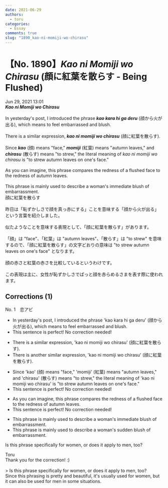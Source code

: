 ```yaml
---
date: 2021-06-29
authors:
  - toru
categories:
  - Essay
comments: true
slug: "1890_kao-ni-momiji-wo-chirasu"
---
```


# 【No. 1890】<strong><em>Kao ni Momiji wo Chirasu</em></strong> (顔に紅葉を散らす - Being Flushed)
<div class="date">Jun 29, 2021 13:01</div>
<div id="post"><div id="body_show_ori">
<strong><em>Kao ni Momiji wo Chirasu</em></strong><br/><br/>In yesterday's post, I introduced the phrase <strong><em>kao kara hi ga deru</em></strong> (顔から火が出る), which means to feel embarrassed and blush.<br/><br/>There is a similar expression, <strong><em>kao ni momiji wo chirasu</em></strong> (顔に紅葉を散らす).<br/><br/>Since <strong><em>kao</em></strong> (顔) means "face," <strong><em>momiji</em></strong> (紅葉) means "autumn leaves," and <strong><em>chirasu</em></strong> (散らす) means "to strew," the literal meaning of <em>kao ni momiji wo chirasu</em> is "to strew autumn leaves on one's face."<br/><br/>As you can imagine, this phrase compares the redness of a flushed face to the redness of autumn leaves.<br/><br/>This phrase is mainly used to describe a woman's immediate blush of embarrassment.
</div></div>

<!-- more -->

<div id="post_ja"><div id="body_show_mo">
顔に紅葉を散らす<br/><br/>昨日は「恥ずかしさで顔を真っ赤にする」ことを意味する「顔から火が出る」という言葉を紹介しました。<br/><br/>似たようなことを意味する表現として、「顔に紅葉を散らす」があります。<br/><br/>「顔」は "face"、「紅葉」は "autumn leaves"、「散らす」は "to strew" を意味するので、「顔に紅葉を散らす」の文字どおりの意味は "to strew autumn leaves on one's face" となります。<br/><br/>顔の赤さと紅葉の赤さを比較しているというわけです。<br/><br/>この表現は主に、女性が恥ずかしさでぱっと顔を赤らめるさまを表す際に使われます。
</div></div>

## Corrections (1)
<div id="block"><div class="first_name"> No. 1　<span class="just_name">恋アビ</span></div><div id="block2">
<ul class="correction_field">
<li class="incorrect">In yesterday's post, I introduced the phrase 'kao kara hi ga deru' (顔から火が出る), which means to feel embarrassed and blush.</li>
<li class="corrected perfect">This sentence is perfect! No correction needed!</li>
</ul>
<ul class="correction_field">
<li class="incorrect">There is a similar expression, 'kao ni momiji wo chirasu' (顔に紅葉を散らす).</li>
<li class="corrected correct">
There is <span class="f_blue">another</span> similar expression, 'kao ni momiji wo chirasu' (顔に紅葉を散らす).
</li>
</ul>
<ul class="correction_field">
<li class="incorrect">Since 'kao' (顔) means "face," 'momiji' (紅葉) means "autumn leaves," and 'chirasu' (散らす) means "to strew," the literal meaning of 'kao ni momiji wo chirasu' is "to strew autumn leaves on one's face."</li>
<li class="corrected perfect">This sentence is perfect! No correction needed!</li>
</ul>
<ul class="correction_field">
<li class="incorrect">As you can imagine, this phrase compares the redness of a flushed face to the redness of autumn leaves.</li>
<li class="corrected perfect">This sentence is perfect! No correction needed!</li>
</ul>
<ul class="correction_field">
<li class="incorrect">This phrase is mainly used to describe a woman's immediate blush of embarrassment.</li>
<li class="corrected correct">
This phrase is mainly used to describe a woman's <span class="f_blue">sudden </span><span class="f_blue"></span>blush of embarrassment.
</li>
</ul>
<p class="comment_small">
 Is this phrase specifically for women, or does it apply to men, too?
</p>

</div><div class="name"><span class="just_name">Toru</span><br>
Thank you for the correction! :)<br/><br/>&gt; Is this phrase specifically for women, or does it apply to men, too?<br/>Since this phrasing is pretty and beautiful, it's usually used for women, but it can also be used for men in some situations.
</div>
</div>
